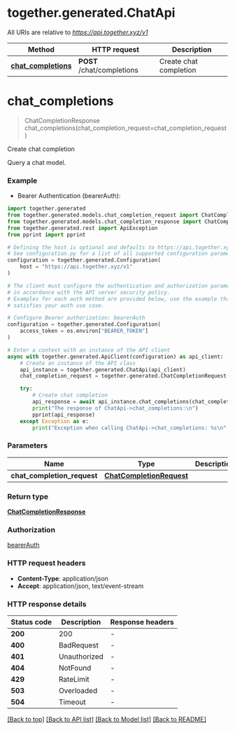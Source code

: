 # together.generated.ChatApi

All URIs are relative to *https://api.together.xyz/v1*

Method | HTTP request | Description
------------- | ------------- | -------------
[**chat_completions**](ChatApi.md#chat_completions) | **POST** /chat/completions | Create chat completion


# **chat_completions**
> ChatCompletionResponse chat_completions(chat_completion_request=chat_completion_request)

Create chat completion

Query a chat model.

### Example

* Bearer Authentication (bearerAuth):

```python
import together.generated
from together.generated.models.chat_completion_request import ChatCompletionRequest
from together.generated.models.chat_completion_response import ChatCompletionResponse
from together.generated.rest import ApiException
from pprint import pprint

# Defining the host is optional and defaults to https://api.together.xyz/v1
# See configuration.py for a list of all supported configuration parameters.
configuration = together.generated.Configuration(
    host = "https://api.together.xyz/v1"
)

# The client must configure the authentication and authorization parameters
# in accordance with the API server security policy.
# Examples for each auth method are provided below, use the example that
# satisfies your auth use case.

# Configure Bearer authorization: bearerAuth
configuration = together.generated.Configuration(
    access_token = os.environ["BEARER_TOKEN"]
)

# Enter a context with an instance of the API client
async with together.generated.ApiClient(configuration) as api_client:
    # Create an instance of the API class
    api_instance = together.generated.ChatApi(api_client)
    chat_completion_request = together.generated.ChatCompletionRequest() # ChatCompletionRequest |  (optional)

    try:
        # Create chat completion
        api_response = await api_instance.chat_completions(chat_completion_request=chat_completion_request)
        print("The response of ChatApi->chat_completions:\n")
        pprint(api_response)
    except Exception as e:
        print("Exception when calling ChatApi->chat_completions: %s\n" % e)
```



### Parameters


Name | Type | Description  | Notes
------------- | ------------- | ------------- | -------------
 **chat_completion_request** | [**ChatCompletionRequest**](ChatCompletionRequest.md)|  | [optional]

### Return type

[**ChatCompletionResponse**](ChatCompletionResponse.md)

### Authorization

[bearerAuth](../README.md#bearerAuth)

### HTTP request headers

 - **Content-Type**: application/json
 - **Accept**: application/json, text/event-stream

### HTTP response details

| Status code | Description | Response headers |
|-------------|-------------|------------------|
**200** | 200 |  -  |
**400** | BadRequest |  -  |
**401** | Unauthorized |  -  |
**404** | NotFound |  -  |
**429** | RateLimit |  -  |
**503** | Overloaded |  -  |
**504** | Timeout |  -  |

[[Back to top]](#) [[Back to API list]](../README.md#documentation-for-api-endpoints) [[Back to Model list]](../README.md#documentation-for-models) [[Back to README]](../README.md)

